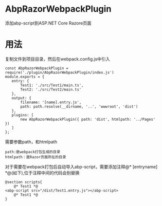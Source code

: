 # AbpRazorWebpackPlugin
添加abp-script到ASP.NET Core Razore页面 

# 用法
复制文件到项目目录，然后在webpack.config.js中引入
 ```
const AbpRazorWebpackPlugin = require('./plugin/AbpRazorWebpackPlugin/index.js')
module.exports = {
    entry: {
        Test1: './src/Test1/main.ts',
        Test2: './src/Test2/main.ts'
    },
    output: {
        filename: '[name].entry.js',
        path: path.resolve(__dirname, '..', 'wwwroot', 'dist')
    },
    plugins: [
        new AbpRazorWebpackPlugin({ path: 'dist', htmlpath: '../Pages' })
    ]
};
```

需要参数path，和htmlpath
```
path:是webpack打包生成的目录
htmlpath：是Razor页面所在的目录
```

对于需要在webpack打包后自动导入abp-script，需要添加注释@* [entryname] *@(如下),位于注释中间的代码会别替换
```
@section scripts{
    @* Test1 *@
<abp-script src="/dist/Test1.entry.js"></abp-script>
    @* Test1 *@
}
```
